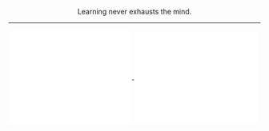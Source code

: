  <p align="center">Learning never exhausts the mind.</p>
 
---


<a href="https://github.com/Lizosy">
  <img align="center" width="49%" src="./metrics-main.svg" />
</a>

<a href="https://github.com/Lizosy">
  <img align="center" width="49%" src="./metrics-plugin-activity.svg" />
</a>
